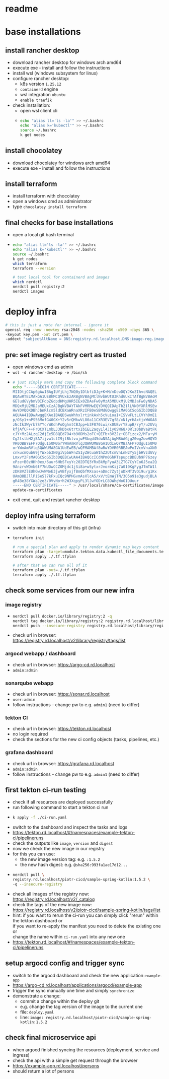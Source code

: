 # readme

# base installations

## install rancher desktop
- download rancher desktop for windows arch amd64
- execute exe - install and follow the instructions
- install wsl (windows subsystem for linux)
- configure rancher desktop:
  - k8s version `1.25.12`
  - `containerd` engine
  - wsl integration `ubuntu`
  - `enable traefik`
- check installation:
  - open wsl client cli
  - ```sh
    echo "alias ll='ls -la'" >> ~/.bashrc
    echo "alias k='kubectl'" >> ~/.bashrc
    source ~/.bashrc
    k get nodes
    ```

## install chocolatey
- download chocolatey for windows arch amd64
- execute exe - install and follow the instructions

## install terraform
- install terraform with chocolatey
- open a windows cmd as administrator
- type `chocolatey install terraform`

## final checks for base installations
- open a local git bash terminal
- ```sh
  echo "alias ll='ls -la'" >> ~/.bashrc
  echo "alias k='kubectl'" >> ~/.bashrc
  source ~/.bashrc
  k get nodes
  which terraform
  terraform --version

  # test local tool for containerd and images
  which nerdctl
  nerdctl pull registry:2
  nerdctl images
  ```

# deploy infra

```sh
# this is just a note for internal - ignore it
openssl req -new -newkey rsa:2048 -nodes -sha256 -x509 -days 365 \
-keyout key.pem -out crt.pem \
-addext "subjectAltName = DNS:registry.rd.localhost,DNS:image-reg.image-reg.svc.cluster.local"
```

## pre: set image registry cert as trusted
- open windows cmd as admin
- `wsl -d rancher-desktop -e /bin/sh`
- ```sh
  # just simply mark and copy the following complete block command
  echo "-----BEGIN CERTIFICATE-----
  MIIDtjCCAp6gAwIBAgIUYjLhj7NQ0y1DlbfiDJg+K+M/mDcwDQYJKoZIhvcNAQEL
  BQAwRTELMAkGA1UEBhMCQVUxEzARBgNVBAgMClNvbWUtU3RhdGUxITAfBgNVBAoM
  GEludGVybmV0IFdpZGdpdHMgUHR5IEx0ZDAeFw0yMzA5MDUxMjU2MDJaFw0yNDA5
  MDQxMjU2MDJaMEUxCzAJBgNVBAYTAkFVMRMwEQYDVQQIDApTb21lLVN0YXRlMSEw
  HwYDVQQKDBhJbnRlcm5ldCBXaWRnaXRzIFB0eSBMdGQwggEiMA0GCSqGSIb3DQEB
  AQUAA4IBDwAwggEKAoIBAQDSwuWhhxlrtinkAxh5cVuioaI+ISVwFLtLCVYh0mE1
  p/OSy1+nPS56MofG40GX+Y2v5rQMkwVL80a11CXR3EV7gf8/xN1yrHAxtjxWWOA8
  zNcIk3Wyrb7SYYc/WKdhPoQghmtCBJpp+b3F870iwi/x0UBvrY8upB/ryY/u2UVq
  kfjAfCF++FrQCXTLmbLJ3kDbx6trtxIbiEL2aqyLl4Jiy0SW68/0RlzObDVaBtFK
  cJY+Mz2ALzqC2djEe5D8QEd7O4+b90DMs2oFC+QEFb+8VZJz+GBFizcx2/MFa+yM
  Cg2lslbH2j5A7ijvw1ctI9jtBktvujwPSbqd45dwNSAjAgMBAAGjgZ0wgZowHQYD
  VR0OBBYEFP7QdguIo0M0orYWmAmRVlq3QWWUMB8GA1UdIwQYMBaAFP7QdguIo0M0
  orYWmAmRVlq3QWWUMA8GA1UdEwEB/wQFMAMBAf8wRwYDVR0RBEAwPoIVcmVnaXN0
  cnkucmQubG9jYWxob3N0giVpbWFnZS1yZWcuaW1hZ2UtcmVnLnN2Yy5jbHVzdGVy
  LmxvY2FsMA0GCSqGSIb3DQEBCwUAA4IBAQCcICdNPm0GhRTspupcBDEUb9P76zey
  xPze+B0zHHh0ex/6uur6HbSFxyYc202DTQ3YRxBkMpFyuA3LZTG7CyYCo6J5ea2Q
  9AnzrvWDmb6tY7NUDwCCZ0Mjdc1jSi8a+wSytxrJvormKij7a010KgFygJTmTW1l
  zDK8VZlEUhGwJvWNeE3jwVBfyxjfBmQbfMXsas+aDmc7ZytjuDkMT3VOi9u/g1Kx
  UAmQ8BJllPiSeSl7kFxuIQc9NPHGvmAsXlcA5/xV/tEmWjTN/3O5o91e3gudjBLA
  gR4Be38YXWaJze3/0VvNo+h2W3XqpyPL3lJwYODrLC8OWhgWoOIDUuur
  -----END CERTIFICATE-----" > /usr/local/share/ca-certificates/image-registry.crt
  update-ca-certificates
  ```
- exit cmd, quit and restart rancher desktop

## deploy infra using terraform
- switch into main directory of this git (infra)
- ```sh
  terraform init

  # run a special plan and apply to render dynamic map keys content
  terraform plan -target=module.tekton.data.kubectl_file_documents.tekton_dashboard_manifests -out=./.tf.tfplan
  terraform apply ./.tf.tfplan

  # after that we can run all of it
  terraform plan -out=./.tf.tfplan
  terraform apply ./.tf.tfplan
  ```

## check some services from our new infra

### image registry
- ```sh
  nerdctl pull docker.io/library/registry:2 -q
  nerdctl tag docker.io/library/registry:2 registry.rd.localhost/library/registry:2
  nerdctl push --insecure-registry registry.rd.localhost/library/registry:2 -q
  ```
- check url in browser: https://registry.rd.localhost/v2/library/registry/tags/list

### argocd webapp / dashboard
- check url in browser: https://argo-cd.rd.localhost
- `admin:admin`

### sonarqube webapp
- check url in browser: https://sonar.rd.localhost
- `user:admin`
- follow instructions - change pw to e.g. `admin1` (need to differ)

### tekton CI
- check url in browser: https://tekton.rd.localhost
- no login required
- check the sections for the new ci config objects (tasks, pipelines, etc.)

### grafana dashboard
- check url in browser: https://grafana.rd.localhost
- `admin:admin`
- follow instructions - change pw to e.g. `admin1` (need to differ)

## first tekton ci-run testing
- check if all resources are deployed successfully
- run following command to start a tekton ci run
- ```sh
  k apply -f ./ci-run.yaml
  ```
- switch to the dashboard and inspect the tasks and logs
- https://tekton.rd.localhost/#/namespaces/example-tekton-ci/pipelineruns
- check the outputs like `image`, `version` and `digest`
- now we check the new image in our registry
- for this you can use:
  - the new image version tag: e.g. `:1.5.2`
  - the new hash digest: e.g. `@sha256:993fa1ae17d12...`
- ```sh
  nerdctl pull \
  registry.rd.localhost/piotr-cicd/sample-spring-kotlin:1.5.2 \
  -q --insecure-registry
  ```
- check all images of the registry now: https://registry.rd.localhost/v2/_catalog
- check the tags of the new image now: https://registry.rd.localhost/v2/piotr-cicd/sample-spring-kotlin/tags/list
- hint: if you want to rerun the ci-run you can simply click "rerun" within the tekton dashboard or <br>
  if you want to re-apply the manifest you need to delete the existing one or <br>
  change the name within `ci-run.yaml` into any new one
- https://tekton.rd.localhost/#/namespaces/example-tekton-ci/pipelineruns

## setup argocd config and trigger sync
- switch to the argocd dashboard and check the new application `example-app`
- https://argo-cd.rd.localhost/applications/argocd/example-app
- trigger the sync manually one time and simply `synchronize`
- demonstrate a change:
  - commit a change within the deploy git
  - e.g. change the tag version of the image to the current one
  - file: `deploy.yaml`
  - line: `image: registry.rd.localhost/piotr-cicd/sample-spring-kotlin:1.5.2`

## check final microservice api
- when argocd finished syncing the resources (deployment, service and ingress)
- check the api with a simple get request through the browser
- https://example-app.rd.localhost/persons
- should return a lot of persons
